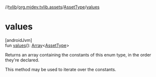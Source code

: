//[tvlib](../../../index.md)/[org.mjdev.tvlib.assets](../index.md)/[AssetType](index.md)/[values](values.md)

# values

[androidJvm]\
fun [values](values.md)(): [Array](https://kotlinlang.org/api/latest/jvm/stdlib/kotlin/-array/index.html)&lt;[AssetType](index.md)&gt;

Returns an array containing the constants of this enum type, in the order they're declared.

This method may be used to iterate over the constants.
